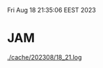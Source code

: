 Fri Aug 18 21:35:06 EEST 2023
# JAM
<a href='./cache/202308/18_21.log'>./cache/202308/18_21.log</a>
